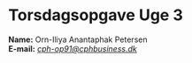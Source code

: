 # Torsdagsopgave Uge 3

**Name:** Orn-Iliya Anantaphak Petersen\
**E-mail:** *cph-op91@cphbusiness.dk*
